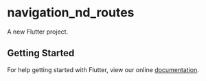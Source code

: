 # navigation_nd_routes

A new Flutter project.

## Getting Started

For help getting started with Flutter, view our online
[documentation](https://flutter.io/).
